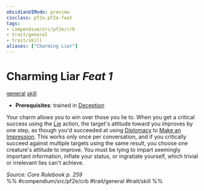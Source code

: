 ```yaml
---
obsidianUIMode: preview
cssclass: pf2e,pf2e-feat
tags:
- compendium/src/pf2e/crb
- trait/general
- trait/skill
aliases: ["Charming Liar"]
---
```

# Charming Liar  *Feat 1*  
[general](general.md "General Feat Trait")  [skill](skill.md "Skill Feat Trait")  

- **Prerequisites**: trained in [Deception](skills.md#Deception)

Your charm allows you to win over those you lie to. When you get a critical success using the [Lie](lie.md) action, the target's attitude toward you improves by one step, as though you'd succeeded at using [Diplomacy](skills.md#Diplomacy) to [Make an Impression](make-an-impression.md). This works only once per conversation, and if you critically succeed against multiple targets using the same result, you choose one creature's attitude to improve. You must be lying to impart seemingly important information, inflate your status, or ingratiate yourself, which trivial or irrelevant lies can't achieve.

*Source: Core Rulebook p. 259*  
%% #compendium/src/pf2e/crb #trait/general #trait/skill %%